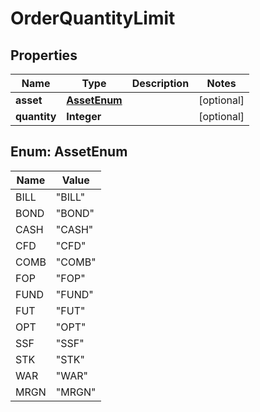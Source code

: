 

# OrderQuantityLimit


## Properties

| Name | Type | Description | Notes |
|------------ | ------------- | ------------- | -------------|
|**asset** | [**AssetEnum**](#AssetEnum) |  |  [optional] |
|**quantity** | **Integer** |  |  [optional] |



## Enum: AssetEnum

| Name | Value |
|---- | -----|
| BILL | &quot;BILL&quot; |
| BOND | &quot;BOND&quot; |
| CASH | &quot;CASH&quot; |
| CFD | &quot;CFD&quot; |
| COMB | &quot;COMB&quot; |
| FOP | &quot;FOP&quot; |
| FUND | &quot;FUND&quot; |
| FUT | &quot;FUT&quot; |
| OPT | &quot;OPT&quot; |
| SSF | &quot;SSF&quot; |
| STK | &quot;STK&quot; |
| WAR | &quot;WAR&quot; |
| MRGN | &quot;MRGN&quot; |



